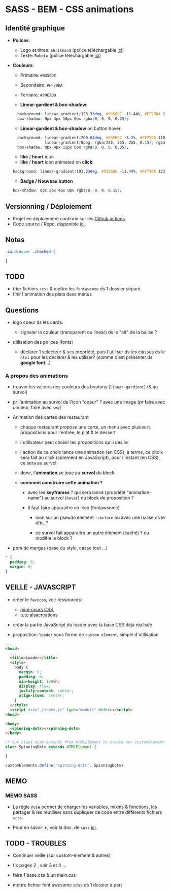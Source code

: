 # SASS - BEM - CSS animations

## Identité graphique

* **Polices**:
  * Logo et titres: ``Shrikhand`` (police téléchargable [ici](https://www.1001fonts.com/shrikhand-font.html))
  * Texte: ``Roboto`` (police téléchargable [ici](https://www.fontsquirrel.com/fonts/roboto))

* **Couleurs**:
  * Primaire: ``#9356DC``
  * Secondaire: ``#FF79DA``
  * Tertiaire: ``#99E2D0``

  * **Linear-gardient & box-shadow**:

  ```css
    background: linear-gradient(193.33deg, #9356DC -11.44%, #FF79DA 123.93%);
    box-shadow: 0px 4px 10px 0px rgba(0, 0, 0, 0.25);
  ```

  * **Linear-gardient & box-shadow** on button hover:

  ```css
    background: linear-gradient(200.64deg, #9356DC -5.2%, #FF79DA 110.74%),
                linear-gradient(0deg, rgba(255, 255, 255, 0.15), rgba(255, 255, 255, 0.15));
    box-shadow: 0px 4px 15px 0px rgba(0, 0, 0, 0.35);
  ```

  * **like** / **heart** icon
  * **like** / **heart** icon animated on **click**:

  ```css
  background: linear-gradient(193.33deg, #9356DC -11.44%, #FF79DA 123.93%);
  ```

  * **Badge / Nouveau button**

  ```css
  box-shadow: 0px 2px 4px 0px rgba(0, 0, 0, 0.15);
  ```

## Versionning / Déploiement

* Projet en déploiement continue sur les [Github actions](https://gouttebroze.github.io/oh-my-food/).
* Code source / Repo. disponible [ici](https://github.com/gouttebroze/oh-my-food).

## Notes

```scss
.card:hover .checked {

}

```

## TODO

* trier fichiers `scss` & mettre les `fontawsome` ds 1 dossier séparé
* finir l'animation des plats dess menus

## Questions

* logo coeur ds les cards:
  * signaler la couleur (transparent ou linear) ds le "alt" de la balise <img>?

* utilisation des polices (fonts)
  * déclarer 1 sélecteur & ses propriété, puis l'utiliser ds les classes ds le `html` pour les déclarer & les utiliser? (comme c'est présenter ds **google font**...)

### A propos des animations

* trouver les valeurs des couleurs des boutons (``linear-gardient``) (& au survol)

* pr l'animation au survol de l'icon "coeur" ? avec une image (pr faire avec couleur, faire avec `svg`)

* Animation des cartes des restaurant
  * chaque restaurant propose une carte, un menu avec plusieurs propositions pour l'entrée, le plat & le dessert
  * l'utilisateur peut choisir les propositions qu'il désire
  * l'action de ce choix lance une animation (en CSS), à terme, ce choix sera fait au click (sûrement en JavaScript), pour l'instant (en CSS), ce sera au survol
  
  * donc, l'**animation** se joue au **survol** du block

  * **comment construire cette animation ?**

    * avec les **keyframes** ? qui sera lancé (propriété "animation-name") au survol (`hover`) du block de proposition ?

    * il faut faire apparaitre un icon (fontawsome)

      * icon sur un pseudo element `::before` ou avec une balise ds le `HTML` ?

      * ce survol fait apparaitre un autre élément (caché) ? ou modifie le block ?

* pbm de marges (base du style, casse tout ...)

```scss
* {
  padding: 0;
  margin: 0;
}
```

## VEILLE - JAVASCRIPT

* créer le `favicon`, voir ressources:
    + [mini-cours CSS](https://haudrey.notion.site/Changer-l-ic-ne-du-site-dans-l-onglet-favicon-b9d1a65f263541b6a1cbab3e95f06ce9), 
    + [tuto alsacreations](https://www.alsacreations.com/astuce/lire/59-icon-link-rel-favicon-ico-navigateur.html)

* créer la partie JavaScript du loader avec la base CSS déjà réalisée

* proposition: ``loader`` sous forme de ``custom element``, simple d'utilisation

```html
...
<head>
  ...
  <title>Loader</title>
  <style>
    body {
      margin: 0;
      padding: 0;
      min-height: 100vh;
      display: flex;
      justify-content: center;
      align-items: center;
    }
  </style>
  <script src="./index.js" type="module" defer></script>
<head>

<body>
  <spinning-dots></spinning-dots>
</body>
```

```js
/* our class must extends from HTMLElement to create our customelement into HTML file */
class SpinningDots extends HTMLElement {

}

customElements.define('spinning-dots', SpinningDots)

```

## MEMO

### MEMO SASS

* La règle `@use` permet de charger les variables, mixins & fonctions, les partager & les réutiliser sans dupliquer de code entre différents fichiers `scss`.

* Pour en savoir **+**, voir la doc. de `sass` [ici](https://sass-lang.com/documentation/at-rules/use/).

## TODO - TROUBLES

* Continuer veille (sur custom-element & autres)

* fix pages 2 , voir 3 et 4 ...

* faire 1 base.css & un main.css 

* mettre fichier font awesome scss ds 1 dossier à part
